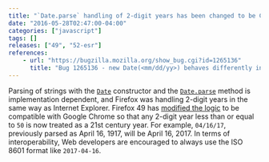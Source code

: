 ```yaml
---
title: "`Date.parse` handling of 2-digit years has been changed to be Chrome compatible"
date: "2016-05-28T02:47:00-04:00"
categories: ["javascript"]
tags: []
releases: ["49", "52-esr"]
references:
    - url: "https://bugzilla.mozilla.org/show_bug.cgi?id=1265136"
      title: "Bug 1265136 - new Date(<mm/dd/yy>) behaves differently in Firefox vs Chrome/Safari"
---
```

Parsing of strings with the [`Date`](https://developer.mozilla.org/docs/Web/JavaScript/Reference/Global_Objects/Date) constructor and the [`Date.parse`](https://developer.mozilla.org/docs/Web/JavaScript/Reference/Global_Objects/Date/parse) method is implementation dependent, and Firefox was handling 2-digit years in the same way as Internet Explorer. Firefox 49 has [modified the logic](https://hg.mozilla.org/mozilla-central/rev/138521110469) to be compatible with Google Chrome so that any 2-digit year less than or equal to `50` is now treated as a 21st century year. For example, `04/16/17`, previously parsed as April 16, 1917, will be April 16, 2017. In terms of interoperability, Web developers are encouraged to always use the ISO 8601 format like `2017-04-16`.
